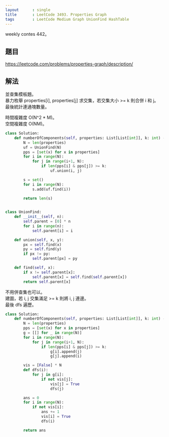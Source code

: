 ```yaml
---
layout      : single
title       : LeetCode 3493. Properties Graph
tags        : LeetCode Medium Graph UnionFind HashTable
---
```

weekly contes 442。

## 題目

<https://leetcode.com/problems/properties-graph/description/>

## 解法

並查集模板題。  
暴力枚舉 properties[i], properties[j] 求交集，若交集大小 >= k 則合併 i 和 j。  
最後統計連通塊數量。  

時間複雜度 O(N^2 \* M)。  
空間複雜度 O(NM)。  

```python
class Solution:
    def numberOfComponents(self, properties: List[List[int]], k: int) -> int:
        N = len(properties)
        uf = UnionFind(N)
        pps = [set(x) for x in properties]
        for i in range(N):
            for j in range(i+1, N):
                if len(pps[i] & pps[j]) >= k:
                    uf.union(i, j)

        s = set()
        for i in range(N):
            s.add(uf.find(i))

        return len(s)
        

class UnionFind:
    def __init__(self, n):
        self.parent = [0] * n
        for i in range(n):
            self.parent[i] = i

    def union(self, x, y):
        px = self.find(x)
        py = self.find(y)
        if px != py:
            self.parent[px] = py

    def find(self, x):
        if x != self.parent[x]:
            self.parent[x] = self.find(self.parent[x])
        return self.parent[x]
```

不用併查集也可以。  
建圖，若 i, j 交集滿足 >= k 則將 i, j 連邊。  
最後 dfs 遍歷。  

```python
class Solution:
    def numberOfComponents(self, properties: List[List[int]], k: int) -> int:
        N = len(properties)
        pps = [set(x) for x in properties]
        g = [[] for _ in range(N)]
        for i in range(N):
            for j in range(i+1, N):
                if len(pps[i] & pps[j]) >= k:
                    g[i].append(j)
                    g[j].append(i)

        vis = [False] * N
        def dfs(i):
            for j in g[i]:
                if not vis[j]:
                    vis[j] = True
                    dfs(j)

        ans = 0
        for i in range(N):
            if not vis[i]:
                ans += 1
                vis[i] = True
                dfs(i)

        return ans
```
